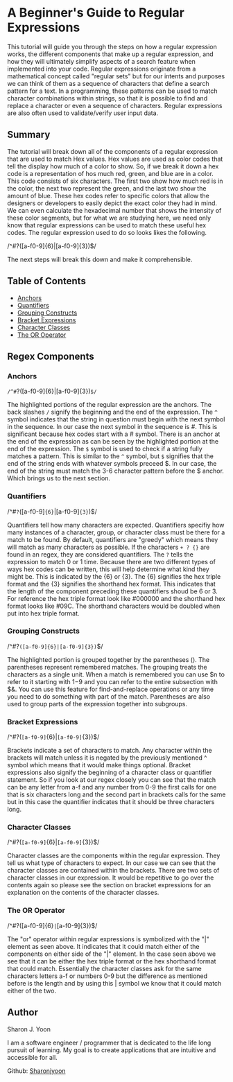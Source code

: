 # A Beginner's Guide to Regular Expressions

This tutorial will guide you through the steps on how a regular expression works, the different components that make up a regular expression, and how they will ultimately simplify aspects of a search feature when implemented into your code. Regular expressions originate from a mathematical concept called "regular sets" but for our intents and purposes we can think of them as a sequence of characters that define a search pattern for a text. In a programming, these patterns can be used to match character combinations within strings, so that it is possible to find and replace a character or even a sequence of characters. Regular expressions are also often used to validate/verify user input data.   

## Summary

The tutorial will break down all of the components of a regular expression that are used to match Hex values. Hex values are used as color codes that tell the display how much of a color to show. So, if we break it down a hex code is a representation of hos much red, green, and blue are in a color. This code consists of six characters. The first two show how much red is in the color, the next two represent the green, and the last two show the amount of blue. These hex codes refer to specific colors that allow the designers or developers to easily depict the exact color they had in mind. We can even calculate the hexadecimal number that shows the intensity of these color segments, but for what we are studying here, we need only know that regular expressions can be used to match these useful hex codes. The regular expression used to do so looks likes the following.

/^#?([a-f0-9]{6}|[a-f0-9]{3})$/

The next steps will break this down and make it comprehensible. 

## Table of Contents

- [Anchors](#anchors)
- [Quantifiers](#quantifiers)
- [Grouping Constructs](#grouping-constructs)
- [Bracket Expressions](#bracket-expressions)
- [Character Classes](#character-classes)
- [The OR Operator](#the-or-operator)

## Regex Components

### Anchors
`/^#`?([a-f0-9]{6}|[a-f0-9]{3})`$/`

The highlighted portions of the regular expression are the anchors. The back slashes `/` signify the beginning and the end of the expression. The `^` symbol indicates that the string in question must begin with the next symbol in the sequence. In our case the next symbol in the sequence is #. This is significant because hex codes start with a # symbol. There is an anchor at the end of the expression as can be seen by the highlighted portion at the end of the expression. The `$` symbol is used to check if a string fully matches a pattern. This is similar to the `^` symbol, but `$` signifies that the end of the string ends with whatever symbols preceed $. In our case, the end of the string must match the 3-6 character pattern before the $ anchor. Which brings us to the next section.  

### Quantifiers
/^#`?`([a-f0-9]`{6}`|[a-f0-9]`{3}`)$/

Quantifiers tell how many characters are expected. Quantifiers specifiy how many instances of a character, group, or character class must be there for a match to be found. By default, quantifiers are "greedy" which means they will match as many characters as possible. If the characters `+ ? {}` are found in an regex, they are considered quantifiers. The `?` tells the expression to match 0 or 1 time. Because there are two different types of ways hex codes can be written, this will help determine what kind they might be. This is indicated by the {6} or {3}. The {6} signifies the hex triple format and the {3} signifies the shorthand hex format. This indicates that the length of the component preceding these quantifiers shoud be 6 or 3. 
For reference the hex triple format look like #000000 and the shorthand hex format looks like #09C. The shorthand characters would be doubled when put into hex triple format. 

### Grouping Constructs
/^#?`([a-f0-9]{6}|[a-f0-9]{3})`$/

The highlighted portion is grouped together by the parentheses (). The parentheses represent remembered matches. The grouping treats the characters as a single unit. When a match is remembered you can use $n to refer to it starting with $1-$9 and you can refer to the entire subsection with $&. You can use this feature for find-and-replace operations or any time you need to do something with part of the match. Parentheses are also used to group parts of the expression together into subgroups. 

### Bracket Expressions
/^#?(`[a-f0-9]`{6}|`[a-f0-9]`{3})$/

Brackets indicate a set of characters to match. Any character within the brackets will match unless it is negated by the previously mentioned ^ symbol which means that it would make things optional. Bracket expressions also signify the beginning of a character class or quantifier statement. So if you look at our regex closely you can see that the match can be any letter from a-f and any number from 0-9 the first calls for one that is six characters long and the second part in brackets calls for the same but in this case the quantifier indicates that it should be three characters long. 

### Character Classes
/^#?(`[a-f0-9]`{6}|`[a-f0-9]`{3})$/

Character classes are the components within the regular expression. They tell us what type of characters to expect. In our case we can see that the character classes are contained within the brackets. There are two sets of character classes in our expression. It would be repetitive to go over the contents again so please see the section on bracket expressions for an explanation on the contents of the character classes. 

### The OR Operator
/^#?([a-f0-9]{6}`|`[a-f0-9]{3})$/

The "or" operator within regular expressions is symbolized with the "|" element as seen above. It indicates that it could match either of the components on either side of the "|" element. In the case seen above we see that it can be either the hex triple format or the hex shorthand format that could match. Essentially the character classes ask for the same characters letters a-f or numbers 0-9 but the difference as mentioned before is the length and by using this | symbol we know that it could match either of the two. 

## Author
Sharon J. Yoon

I am a software engineer /  programmer that is dedicated to the life long pursuit of learning. My goal is to create applications that are intuitive and accessible for all. 

Github: [Sharonjyoon](https://github.com/sharonjyoon)
